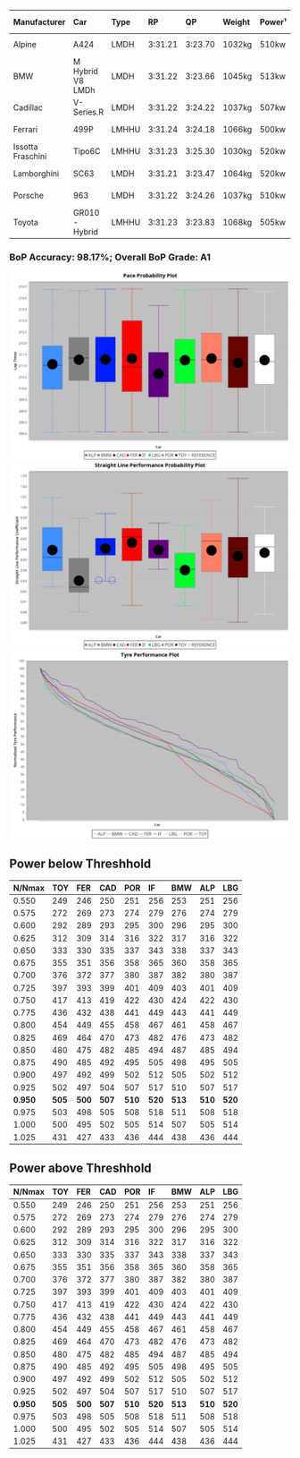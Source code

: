 |Manufacturer|Car|Type|RP|QP|Weight|Power¹|Threshhold|PINC|Power²|E/Stint|AVG Vmax|FDS|RDLC|L/Stint|BOP-Grade|ModelAccuracy|ModelPoints|Match%|
|:-|:-|:-|:-|:-|:-|:-|:-|:-|:-|:-|:-|:-|:-|:-|:-|:-|:-|:-|
|Alpine|A424|LMDH|3:31.21|3:23.70|1032kg|510kw|210.0kph|0%|510kw|900MJ|326.89kph-348.21kph|-|1.03|12|~A1|81.46%|523|100.00%|
|BMW|M Hybrid V8 LMDh|LMDH|3:31.22|3:23.66|1045kg|513kw|210.0kph|0%|513kw|897MJ|322.11kph-346.49kph|-|1.02|12|~A1|98.60%|1690|100.00%|
|Cadillac|V-Series.R|LMDH|3:31.22|3:24.22|1037kg|507kw|210.0kph|0%|507kw|881MJ|320.76kph-345.87kph|-|1.02|12|~A1|98.38%|1765|97.04%|
|Ferrari|499P|LMHHU|3:31.24|3:24.18|1066kg|500kw|210.0kph|0%|500kw|883MJ|323.06kph-346.09kph|190kph|1.03|12|~A1|92.24%|2247|100.00%|
|Issotta Fraschini|Tipo6C|LMHHU|3:31.23|3:25.30|1030kg|520kw|210.0kph|0%|520kw|917MJ|329.73kph-340.75kph|140kph|1.08|12|+A2|66.67%|96|92.42%|
|Lamborghini|SC63|LMDH|3:31.21|3:23.47|1064kg|520kw|210.0kph|0%|520kw|902MJ|323.20kph-341.96kph|-|1.03|12|~A1|96.77%|419|95.92%|
|Porsche|963|LMDH|3:31.22|3:24.26|1037kg|510kw|210.0kph|0%|510kw|892MJ|323.00kph-347.21kph|-|1.02|12|~A1|96.81%|5438|100.00%|
|Toyota|GR010 - Hybrid|LMHHU|3:31.23|3:23.83|1068kg|505kw|210.0kph|0%|505kw|898MJ|320.77kph-353.64kph|190kph|1.02|12|~A1|86.04%|1751|100.00%|

### BoP Accuracy: 98.17%; Overall BoP Grade: A1
![](BOP/WEC2024/LEMANS/BASIC/IMG/AUTO.png)![](BOP/WEC2024/LEMANS/BASIC/IMG/AUTO_sp.png)![](BOP/WEC2024/LEMANS/BASIC/IMG/AUTO_tw.png)
## Power below Threshhold
|N/Nmax|TOY|FER|CAD|POR|IF|BMW|ALP|LBG|
|:-|:-|:-|:-|:-|:-|:-|:-|:-|
|0.550|249|246|250|251|256|253|251|256|
|0.575|272|269|273|274|279|276|274|279|
|0.600|292|289|293|295|300|296|295|300|
|0.625|312|309|314|316|322|317|316|322|
|0.650|333|330|335|337|343|338|337|343|
|0.675|355|351|356|358|365|360|358|365|
|0.700|376|372|377|380|387|382|380|387|
|0.725|397|393|399|401|409|403|401|409|
|0.750|417|413|419|422|430|424|422|430|
|0.775|436|432|438|441|449|443|441|449|
|0.800|454|449|455|458|467|461|458|467|
|0.825|469|464|470|473|482|476|473|482|
|0.850|480|475|482|485|494|487|485|494|
|0.875|490|485|492|495|505|498|495|505|
|0.900|497|492|499|502|512|505|502|512|
|0.925|502|497|504|507|517|510|507|517|
|**0.950**|**505**|**500**|**507**|**510**|**520**|**513**|**510**|**520**|
|0.975|503|498|505|508|518|511|508|518|
|1.000|500|495|502|505|514|507|505|514|
|1.025|431|427|433|436|444|438|436|444|

## Power above Threshhold
|N/Nmax|TOY|FER|CAD|POR|IF|BMW|ALP|LBG|
|:-|:-|:-|:-|:-|:-|:-|:-|:-|
|0.550|249|246|250|251|256|253|251|256|
|0.575|272|269|273|274|279|276|274|279|
|0.600|292|289|293|295|300|296|295|300|
|0.625|312|309|314|316|322|317|316|322|
|0.650|333|330|335|337|343|338|337|343|
|0.675|355|351|356|358|365|360|358|365|
|0.700|376|372|377|380|387|382|380|387|
|0.725|397|393|399|401|409|403|401|409|
|0.750|417|413|419|422|430|424|422|430|
|0.775|436|432|438|441|449|443|441|449|
|0.800|454|449|455|458|467|461|458|467|
|0.825|469|464|470|473|482|476|473|482|
|0.850|480|475|482|485|494|487|485|494|
|0.875|490|485|492|495|505|498|495|505|
|0.900|497|492|499|502|512|505|502|512|
|0.925|502|497|504|507|517|510|507|517|
|**0.950**|**505**|**500**|**507**|**510**|**520**|**513**|**510**|**520**|
|0.975|503|498|505|508|518|511|508|518|
|1.000|500|495|502|505|514|507|505|514|
|1.025|431|427|433|436|444|438|436|444|
